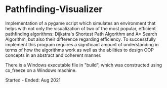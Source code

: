 # Pathfinding-Visualizer
Implementation of a pygame script which simulates an environment that helps with not only the visualization of two of the most popular, efficient pathfinding algorithms: Dijkstra's Shortest Path Algorithm and A* Search Algorithm, but also their difference regarding efficiency. To successfully implement this program requires a significant amount of understanding in terms of how the algorithms work as well as the abilities to design OOP concepts in an abstract and coherent manner.

There is a Windows executable file in "build", which was constructed using cx_freeze on a Windows machine.

Started - Ended: Aug 2021
